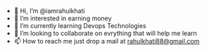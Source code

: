 - 👋 Hi, I’m @iamrahulkhati
- 👀 I’m interested in earning money
- 🌱 I’m currently learning Devops Technologies
- 💞️ I’m looking to collaborate on evrything that will help me learn
- 📫 How to reach me just drop a mail at rahulkhati88@gmail.com

<!---
iamrahulkhati/iamrahulkhati is a ✨ special ✨ repository because its `README.md` (this file) appears on your GitHub profile.
You can click the Preview link to take a look at your changes.
--->
